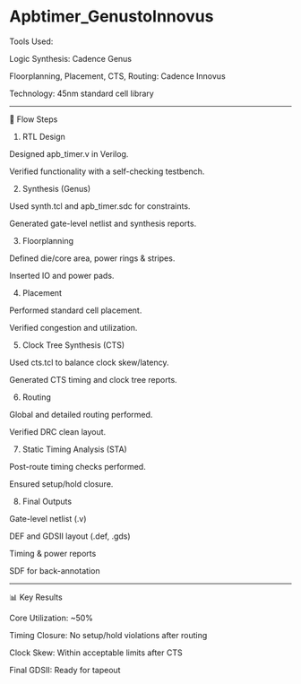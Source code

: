 # Apbtimer_GenustoInnovus

Tools Used: 

Logic Synthesis: Cadence Genus

Floorplanning, Placement, CTS, Routing: Cadence Innovus

Technology: 45nm standard cell library

---

🚀 Flow Steps

1. RTL Design

Designed apb_timer.v in Verilog.

Verified functionality with a self-checking testbench.



2. Synthesis (Genus)

Used synth.tcl and apb_timer.sdc for constraints.

Generated gate-level netlist and synthesis reports.



3. Floorplanning

Defined die/core area, power rings & stripes.

Inserted IO and power pads.



4. Placement

Performed standard cell placement.

Verified congestion and utilization.



5. Clock Tree Synthesis (CTS)

Used cts.tcl to balance clock skew/latency.

Generated CTS timing and clock tree reports.



6. Routing

Global and detailed routing performed.

Verified DRC clean layout.



7. Static Timing Analysis (STA)

Post-route timing checks performed.

Ensured setup/hold closure.



8. Final Outputs

Gate-level netlist (.v)

DEF and GDSII layout (.def, .gds)

Timing & power reports

SDF for back-annotation


---

📊 Key Results

Core Utilization: ~50%

Timing Closure: No setup/hold violations after routing

Clock Skew: Within acceptable limits after CTS

Final GDSII: Ready for tapeout
